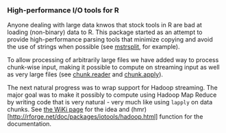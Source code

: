 ### High-performance I/O tools for R

Anyone dealing with large data knwos that stock tools in R are bad at
loading (non-binary) data to R. This package started as an attempt to
provide high-performance parsing tools that minimize copying and avoid
the use of strings when possible (see
[mstrsplit](http://rforge.net/doc/packages/iotools/mstrsplit.html),
for example).

To allow processing of arbitrarily large files we have added way to
process chunk-wise input, making it possible to compute on streaming
input as well as very large files (see
[chunk.reader](http://rforge.net/doc/packages/iotools/chunk.html) and
[chunk.apply](http://rforge.net/doc/packages/iotools/chunk.apply.html)).

The next natural progress was to wrap support for Hadoop
streaming. The major goal was to make it possibly to compute using
Hadoop Map Reduce by writing code that is very natural - very much
like using `lapply` on data chunks. See [the WiKi
page](https://github.com/s-u/iotools/wiki) for the idea and
(hmr)[http://rforge.net/doc/packages/iotools/hadoop.html] function for
the documentation.
